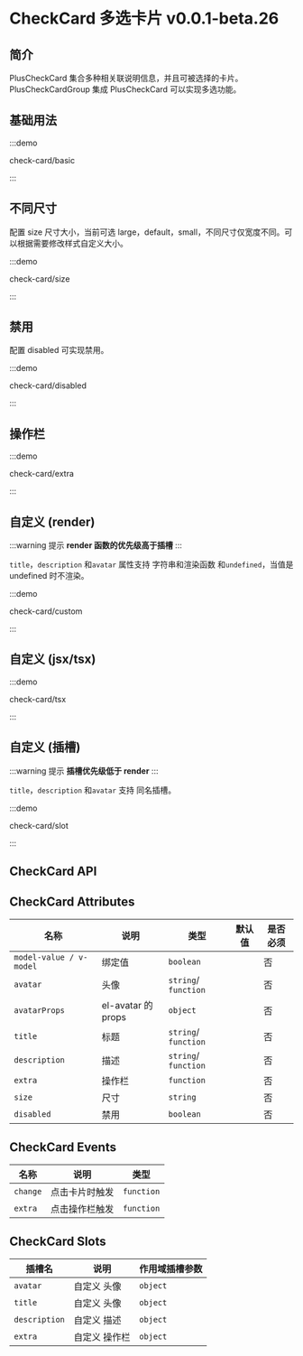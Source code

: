 # CheckCard 多选卡片 <el-tag>v0.0.1-beta.26</el-tag>

## 简介

PlusCheckCard 集合多种相关联说明信息，并且可被选择的卡片。PlusCheckCardGroup 集成 PlusCheckCard 可以实现多选功能。

## 基础用法

:::demo

check-card/basic

:::

## 不同尺寸

配置 size 尺寸大小，当前可选 large，default，small，不同尺寸仅宽度不同。可以根据需要修改样式自定义大小。

:::demo

check-card/size

:::

## 禁用

配置 disabled 可实现禁用。

:::demo

check-card/disabled

:::

## 操作栏

:::demo

check-card/extra

:::

## 自定义 (render)

:::warning 提示
**render 函数的优先级高于插槽**
:::

`title`，`description` 和`avatar` 属性支持 字符串和渲染函数 和`undefined`，当值是 undefined 时不渲染。

:::demo

check-card/custom

:::

## 自定义 (jsx/tsx)

:::demo

check-card/tsx

:::

## 自定义 (插槽)

:::warning 提示
**插槽优先级低于 render**
:::

`title`，`description` 和`avatar` 支持 同名插槽。

:::demo

check-card/slot

:::

## CheckCard API

## CheckCard Attributes

| 名称                    | 说明               | 类型                                                                          | 默认值 | 是否必须 |
| ----------------------- | ------------------ | ----------------------------------------------------------------------------- | ------ | -------- |
| `model-value / v-model` | 绑定值             | `boolean`                                                                     |        | 否       |
| `avatar`                | 头像               | `string`/ `function` <docs-tip content="(data) => VNode / string"></docs-tip> |        | 否       |
| `avatarProps`           | el-avatar 的 props | `object`                                                                      |        | 否       |
| `title`                 | 标题               | `string`/ `function` <docs-tip content="(data) => VNode / string"></docs-tip> |        | 否       |
| `description`           | 描述               | `string`/ `function` <docs-tip content="(data) => VNode / string"></docs-tip> |        | 否       |
| `extra`                 | 操作栏             | `function` <docs-tip content="(data) => VNode / string"></docs-tip>           |        | 否       |
| `size`                  | 尺寸               | `string` <docs-tip content='"default" / "small" / "large"'></docs-tip>        |        | 否       |
| `disabled`              | 禁用               | `boolean`                                                                     |        | 否       |

## CheckCard Events

| 名称     | 说明           | 类型                                                                 |
| -------- | -------------- | -------------------------------------------------------------------- |
| `change` | 点击卡片时触发 | `function` <docs-tip content='(checked:boolean) => void'></docs-tip> |
| `extra`  | 点击操作栏触发 | `function` <docs-tip content='() => void'></docs-tip>                |

## CheckCard Slots

| 插槽名        | 说明          | 作用域插槽参数                                                      |
| ------------- | ------------- | ------------------------------------------------------------------- |
| `avatar`      | 自定义 头像   | `object` <docs-tip content='{avatar,title,description}'></docs-tip> |
| `title`       | 自定义 头像   | `object` <docs-tip content='{avatar,title,description}'></docs-tip> |
| `description` | 自定义 描述   | `object` <docs-tip content='{avatar,title,description}'></docs-tip> |
| `extra`       | 自定义 操作栏 | `object` <docs-tip content='{avatar,title,description}'></docs-tip> |
